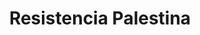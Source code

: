 ---
title: "3. Resistencia Palestina"
portada: "/biblioteca/itinerarios/resistencia_palestina_ilg.jpg"
description: "Un percorrido pola ribeira do río Mao"
tipo: "itinerario"
fondo_banner:  "/biblioteca/banners/fondos/resistencia_palestina.png"
titulo_banner: "/biblioteca/banners/titulos/resistencia_palestina_t.png"
texto_banner: "Este itinerario explora a historia e as estratexias da resistencia palestina fronte á ocupación e o colonialismo. Desde as primeiras mobilizacións populares ata a formación de organizacións como a FPLP e Hamas, analízase a loita pola autodeterminación e os dereitos nacionais. A lectura inclúe reflexións sobre a resistencia armada, a desobediencia civil e a solidariedade internacional, destacando os desafíos actuais e as vías para unha solución xusta."
cor_banner: "#e9e2c8"
cor_texto: "#101010"
marxe_texto: 13vh
cor_fondo_boton: "#0e6830"
---